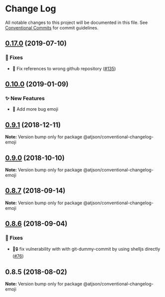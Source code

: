 # Change Log

All notable changes to this project will be documented in this file.
See [Conventional Commits](https://conventionalcommits.org) for commit guidelines.

## [0.17.0](https://github.com/CondeNast-Copilot/atjson/compare/@atjson/conventional-changelog-emoji@0.10.0...@atjson/conventional-changelog-emoji@0.17.0) (2019-07-10)


### 🐛 Fixes

* 🐞 Fix references to wrong github repository ([#135](https://github.com/CondeNast-Copilot/atjson/issues/135))



## [0.10.0](https://github.com/CondeNast/atjson/compare/@atjson/conventional-changelog-emoji@0.9.1...@atjson/conventional-changelog-emoji@0.10.0) (2019-01-09)


### ✨ New Features

* 🎉 Add more bug emoji



## [0.9.1](https://github.com/CondeNast/atjson/compare/@atjson/conventional-changelog-emoji@0.9.0...@atjson/conventional-changelog-emoji@0.9.1) (2018-12-11)

**Note:** Version bump only for package @atjson/conventional-changelog-emoji





## [0.9.0](https://github.com/CondeNast/atjson/compare/@atjson/conventional-changelog-emoji@0.8.7...@atjson/conventional-changelog-emoji@0.9.0) (2018-10-10)

**Note:** Version bump only for package @atjson/conventional-changelog-emoji

## [0.8.7](https://github.com/CondeNast/atjson/compare/@atjson/conventional-changelog-emoji@0.8.6...@atjson/conventional-changelog-emoji@0.8.7) (2018-09-14)

**Note:** Version bump only for package @atjson/conventional-changelog-emoji

## [0.8.6](https://github.com/CondeNast/atjson/compare/@atjson/conventional-changelog-emoji@0.8.5...@atjson/conventional-changelog-emoji@0.8.6) (2018-09-04)


### 🐛 Fixes

* 🐛🔒 fix vulnerability with with git-dummy-commit by using shelljs directly ([#76](https://github.com/CondeNast/atjson/issues/76))


## 0.8.5 (2018-08-02)

**Note:** Version bump only for package @atjson/conventional-changelog-emoji
